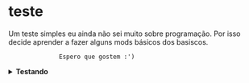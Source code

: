 # teste
Um teste simples eu ainda não sei muito sobre programação.
Por isso decide aprender a fazer alguns mods básicos dos basiscos.
              
                  Espero que gostem :')
<details><summary><b>Testando</b></summary>
  <br>
  <p>
    <img src="https://user-images./SrOtaku/teste/blob/master-main/a02121c8-2eb2-44c8-9939-d3bb958a395d.gif" alt="" width="200" height="200" align="center">
    <br>
   Será que funciona ?
  </p>
</details>
